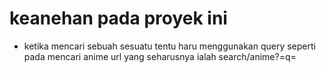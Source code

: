 # keanehan pada proyek ini
- ketika mencari sebuah sesuatu tentu haru menggunakan query seperti pada mencari anime
url yang seharusnya ialah 
search/anime?=q=<anime>